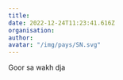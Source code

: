 ```yaml
---
title: 
date: 2022-12-24T11:23:41.616Z
organisation: 
author: 
avatar: "/img/pays/SN.svg"
---
```


Goor sa wakh dja 